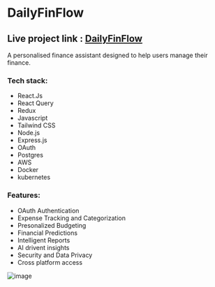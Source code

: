 # DailyFinFlow

## Live project link : [DailyFinFlow](https://dailyfinflow.netlify.app/)

A personalised finance assistant designed to help users manage their finance.

### Tech stack:
- React.Js
- React Query
- Redux
- Javascript
- Tailwind CSS
- Node.js
- Express.js
- OAuth
- Postgres
- AWS
- Docker
- kubernetes

### Features:
- OAuth Authentication
- Expense Tracking and Categorization
- Presonalized Budgeting
- Financial Predictions
- Intelligent Reports
- AI drivent insights
- Security and Data Privacy
- Cross platform access

![image](https://github.com/user-attachments/assets/f3251ce3-72c9-411e-b887-098afef715dd)


